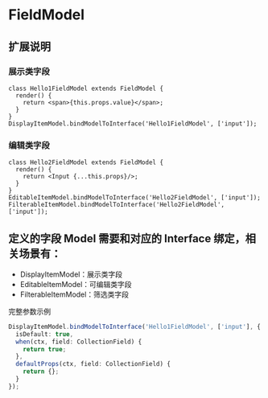 # FieldModel

## 扩展说明

### 展示类字段

```tsx | pure
class Hello1FieldModel extends FieldModel {
  render() {
    return <span>{this.props.value}</span>;
  }
}
DisplayItemModel.bindModelToInterface('Hello1FieldModel', ['input']);
```

### 编辑类字段

```tsx | pure
class Hello2FieldModel extends FieldModel {
  render() {
    return <Input {...this.props}/>;
  }
}
EditableItemModel.bindModelToInterface('Hello2FieldModel', ['input']);
FilterableItemModel.bindModelToInterface('Hello2FieldModel', ['input']);
```

## 定义的字段 Model 需要和对应的 Interface 绑定，相关场景有：

- DisplayItemModel：展示类字段
- EditableItemModel：可编辑类字段
- FilterableItemModel：筛选类字段

完整参数示例

```ts
DisplayItemModel.bindModelToInterface('Hello1FieldModel', ['input'], {
  isDefault: true,
  when(ctx, field: CollectionField) {
    return true;
  },
  defaultProps(ctx, field: CollectionField) {
    return {};
  }
});
```
